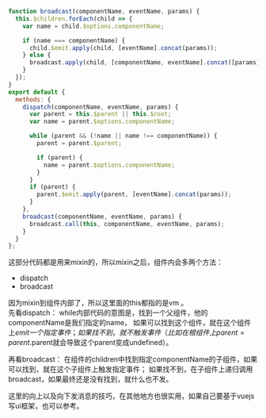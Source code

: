 ```js
function broadcast(componentName, eventName, params) {
  this.$children.forEach(child => {
    var name = child.$options.componentName;

    if (name === componentName) {
      child.$emit.apply(child, [eventName].concat(params));
    } else {
      broadcast.apply(child, [componentName, eventName].concat([params]));
    }
  });
}
export default {
  methods: {
    dispatch(componentName, eventName, params) {
      var parent = this.$parent || this.$root;
      var name = parent.$options.componentName;

      while (parent && (!name || name !== componentName)) {
        parent = parent.$parent;

        if (parent) {
          name = parent.$options.componentName;
        }
      }
      if (parent) {
        parent.$emit.apply(parent, [eventName].concat(params));
      }
    },
    broadcast(componentName, eventName, params) {
      broadcast.call(this, componentName, eventName, params);
    }
  }
};
```
这部分代码都是用来mixin的，所以mixin之后，组件内会多两个方法：
* dispatch
* broadcast

因为mixin到组件内部了，所以这里面的this都指的是vm 。  
先看dispatch：
while内部代码的意图是，找到一个父组件，他的componentName是我们指定的name，
如果可以找到这个组件，就在这个组件上$emit一个指定事件；
如果找不到，就不触发事件（比如在根组件上parent = parent.$parent就会导致这个parent变成undefined）。

再看broadcast：
在组件的children中找到指定componentName的子组件，如果可以找到，就在这个子组件上触发指定事件；
如果找不到，在子组件上递归调用broadcast，如果最终还是没有找到，就什么也不发。

这里的向上以及向下发消息的技巧，在其他地方也很实用，如果自己要基于vuejs写ui框架，也可以参考。
